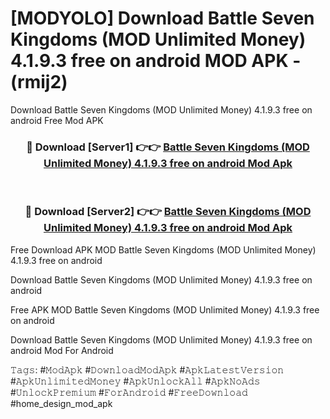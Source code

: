 # [MODYOLO] Download Battle Seven Kingdoms (MOD Unlimited Money) 4.1.9.3 free on android MOD APK - (rmij2)
Download Battle Seven Kingdoms (MOD Unlimited Money) 4.1.9.3 free on android Free Mod APK

<div align="center">
<h3>🔴 Download [Server1] 👉👉 <a href="https://apk-comot.site?title=Battle_Seven_Kingdoms_(MOD_Unlimited_Money)_4.1.9.3_free_on_android">Battle Seven Kingdoms (MOD Unlimited Money) 4.1.9.3 free on android Mod Apk</a></h3><br>

<h3>🔴 Download [Server2] 👉👉 <a href="https://apk-comot.site?title=Battle_Seven_Kingdoms_(MOD_Unlimited_Money)_4.1.9.3_free_on_android">Battle Seven Kingdoms (MOD Unlimited Money) 4.1.9.3 free on android Mod Apk</a></h3>
</div>


Free Download APK MOD Battle Seven Kingdoms (MOD Unlimited Money) 4.1.9.3 free on android

Download Battle Seven Kingdoms (MOD Unlimited Money) 4.1.9.3 free on android 

Free APK MOD Battle Seven Kingdoms (MOD Unlimited Money) 4.1.9.3 free on android 

Download Battle Seven Kingdoms (MOD Unlimited Money) 4.1.9.3 free on android Mod For Android

𝚃𝚊𝚐𝚜: #𝙼𝚘𝚍𝙰𝚙𝚔 #𝙳𝚘𝚠𝚗𝚕𝚘𝚊𝚍𝙼𝚘𝚍𝙰𝚙𝚔 #𝙰𝚙𝚔𝙻𝚊𝚝𝚎𝚜𝚝𝚅𝚎𝚛𝚜𝚒𝚘𝚗 #𝙰𝚙𝚔𝚄𝚗𝚕𝚒𝚖𝚒𝚝𝚎𝚍𝙼𝚘𝚗𝚎𝚢 #𝙰𝚙𝚔𝚄𝚗𝚕𝚘𝚌𝚔𝙰𝚕𝚕 #𝙰𝚙𝚔𝙽𝚘𝙰𝚍𝚜 #𝚄𝚗𝚕𝚘𝚌𝚔𝙿𝚛𝚎𝚖𝚒𝚞𝚖 #𝙵𝚘𝚛𝙰𝚗𝚍𝚛𝚘𝚒𝚍 #𝙵𝚛𝚎𝚎𝙳𝚘𝚠𝚗𝚕𝚘𝚊𝚍 #home_design_mod_apk